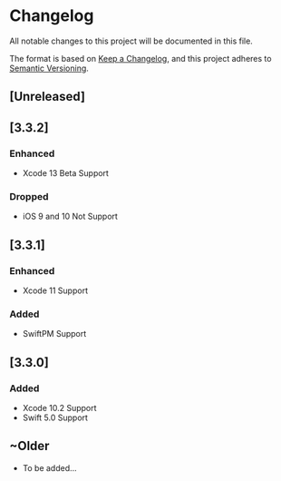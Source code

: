 # Changelog
All notable changes to this project will be documented in this file.

The format is based on [Keep a Changelog](https://keepachangelog.com/en/1.0.0/),
and this project adheres to [Semantic Versioning](https://semver.org/spec/v2.0.0.html).

## [Unreleased]

## [3.3.2]

### Enhanced

- Xcode 13 Beta Support

### Dropped

- iOS 9 and 10 Not Support

## [3.3.1]

### Enhanced

- Xcode 11 Support

### Added

- SwiftPM Support

## [3.3.0]

### Added

- Xcode 10.2 Support
- Swift 5.0 Support

## ~Older

- To be added...
